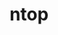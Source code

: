 ---
description: ntop started as an opensource project in 1998 whose goal was to create
  a simple yet effective web-based traffic monitoring platform. Many things have changed
  since then, including the nature of the traffic being analyzed, operating systems
  being run, and the way users interact with technologies. During this time, ntop
  has evolved into a fully-fledged research company with many opensource projects
  whose main spirit is still the original one, namely, to innovate network monitoring
  using commodity hardware and freely available operating systems.
layout: stand
logo: stands/ntop/logo.png
new_this_year: "Since our last FOSDEM, ntopng has evolved along key dimensions:\r\n\
  \r\n- Input data. ntopng features the ability to receive and combine data from multiple,\
  \ heterogeneous sources. These sources include, but are not limited to, raw traffic\
  \ data, NetFlow and sFlow, firewalls and intrusion detection and prevention systems\
  \ such as Suricata.\r\n- Output data. Insights and intelligence data can be delivered\
  \ to multiple downstream recipients, including big-data stores (Elasticsearch),\
  \ messaging systems (Discord, Slack), email, and more.\r\n- External consumers.\
  \ A simple REST API exposes data to external consumers. This has paved the way for\
  \ the integration with Check MK, another popular opensource monitoring tool.\r\n\
  - Extensibility. Developers and community contributors can extend ntopng functionalities\
  \ by means of simple Lua scripts, that gets executed by ntopng.\r\n- Encrypted traffic\
  \ analysis. Encrypted TLS traffic is performed to provide insights into the nature\
  \ and security of monitored encrypted communications.\r\n- Behavior analyses. Heuristics\
  \ aim at detecting changes in normal and periodic traffic to detect new and possibly\
  \ suspicious host behaviors.\r\n\r\nFor this year, we expect ntopng to keep growing\
  \ and becoming more open to other opensource projects. Strong focus will be kept\
  \ on the security aspects of network monitoring, including behavioral and encrypted\
  \ traffic analyses. Finally, small agents are being built under the hood to be used\
  \ in combination with ntopng and to leverage its intelligence to block suspicious\
  \ traffic and prevent malicious activities to disrupt the whole network."
showcase: "ntop features many opensource projects freely available on GitHub. This\
  \ stand wants to showcase one of the most popular opensource software developed\
  \ by ntop, namely, ntopng. ntopng is a web-based traffic monitoring software that\
  \ combines and correlates raw traffic data with other information to effectively\
  \ provide network intelligence an actionable insights.\r\nntopng can be used in\
  \ heterogeneous environments, ranging from homes and small offices, to large distributed\
  \ enterprise and research networks. Just to give an example, a real-world use case\
  \ of ntopng to monitor a large research network was presented at FOSDEM 2020.\r\n\
  ntopng integrates the opensource Deep Packet Inspection library nDPI to inspect\
  \ the whole protocol stack, up to the layer-7. This allows ntopng to provide intelligence\
  \ and insights both on traditional network metrics as well as on security-specific\
  \ metrics such as indicators of compromise.\r\nIf you visit our stand, you will\
  \ have to opportunity to see quick demonstrations of ntopng in action and learn\
  \ how to deploy it."
themes:
- World wide web
title: ntop
website: https://www.ntop.org/
show_on_overview: true
---